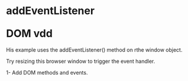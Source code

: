 # addEventListener <p></p> DOM vdd
His example uses the addEventListener() method on rthe window object. <p></p>
Try resizing this browser window to trigger the event handler. <p></p>
1- Add DOM methods and events.
